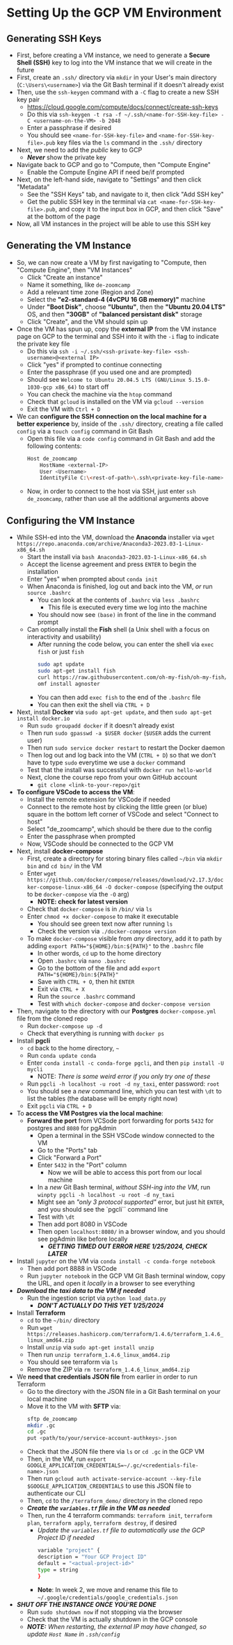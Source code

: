 # Setting Up the GCP VM Environment


## Generating SSH Keys
- First, before creating a VM instance, we need to generate a **Secure Shell (SSH)** key to log into the VM instance that we will create in the future
- First, create an `.ssh/` directory via `mkdir` in your User's main directory (`C:\Users\<username>`) via the Git Bash terminal if it doesn't already exist
- Then, use the `ssh-keygen` command with a `-C` flag to create a new SSH key pair
    - https://cloud.google.com/compute/docs/connect/create-ssh-keys
    - Do this via `ssh-keygen -t rsa -f ~/.ssh/<name-for-SSH-key-file> -C <username-on-the-VM> -b 2048`
    - Enter a passphrase if desired
    - You should see `<name-for-SSH-key-file>` and `<name-for-SSH-key-file>.pub` key files via the `ls` command in the `.ssh/` directory
- Next, we need to add the *public* key to GCP
    - ***Never*** show the private key
- Navigate back to GCP and go to "Compute, then "Compute Engine"
    - Enable the Compute Engine API if need be/if prompted
- Next, on the left-hand side, navigate to "Settings" and then click "Metadata"
    - See the "SSH Keys" tab, and navigate to it, then click "Add SSH key"
    - Get the public SSH key in the terminal via `cat <name-for-SSH-key-file>.pub`, and copy it to the input box in GCP, and then click "Save" at the bottom of the page
- Now, all VM instances in the project will be able to use this SSH key


## Generating the VM Instance
- So, we can now create a VM by first navigating to "Compute, then "Compute Engine", then "VM Instances"
    - Click "Create an instance"
    - Name it something, like `de-zoomcamp`
    - Add a relevant time zone (Region and Zone)
    - Select the **"e2-standard-4 (4vCPU 16 GB memory)"** machine
    - Under **"Boot Disk"**, choose **"Ubuntu"**, then the **"Ubuntu 20.04 LTS"** OS, and then **"30GB"** of **"balanced persistant disk"** storage
    - Click "Create", and the VM should spin up
- Once the VM has spun up, copy the **external IP** from the VM instance page on GCP to the terminal and SSH into it with the `-i` flag to indicate the private key file
    - Do this via `ssh -i ~/.ssh/<ssh-private-key-file> <ssh-username>@<external IP>`
    - Click "yes" if prompted to continue connecting
    - Enter the passphrase (if you used one and are prompted)
    - Should see `Welcome to Ubuntu 20.04.5 LTS (GNU/Linux 5.15.0-1030-gcp x86_64)` to start off
    - You can check the machine via the `htop` command
    - Check that `gcloud` is installed on the VM via `gcloud --version`
    - Exit the VM with `Ctrl + D`
- We can **configure the SSH connection on the local machine for a better experience** by, inside of the `.ssh/` directory, creating a file called `config` via a `touch config` command in Git Bash
    - Open this file via a `code config` command in Git Bash and add the following contents:
        ```bash 
        Host de_zoomcamp
            HostName <external-IP>
            User <Username>
            IdentityFile C:\<rest-of-path>\.ssh\<private-key-file-name>
        ```
    - Now, in order to connect to the host via SSH, just enter `ssh de_zoomcamp`, rather than use all the additional arguments above


## Configuring the VM Instance
- While SSH-ed into the VM, download the **Anaconda** installer via `wget https://repo.anaconda.com/archive/Anaconda3-2023.03-1-Linux-x86_64.sh`
    - Start the install via `bash Anaconda3-2023.03-1-Linux-x86_64.sh`
    - Accept the license agreement and press `ENTER` to begin the installation
    - Enter "yes" when prompted about `conda init`
    - When Anaconda is finished, log out and back into the VM, *or* run `source .bashrc`
        - You can look at the contents of `.bashrc` via `less .bashrc`
            - This file is executed every time we log into the machine
        - You should now see `(base)` in front of the line in the command prompt
    - Can optionally install the **Fish** shell (a Unix shell with a focus on interactivity and usability)
        - After running the code below, you can enter the shell via `exec fish` or just `fish`
            ```bash
            sudo apt update
            sudo apt-get install fish
            curl https://raw.githubusercontent.com/oh-my-fish/oh-my-fish/master/bin/install | fish
            omf install agnoster
            ```            
        - You can then add `exec fish` to the end of the `.bashrc` file
        - You can then exit the shell via `CTRL + D`
- Next, install **Docker** via `sudo apt-get update`, and then `sudo apt-get install docker.io`
    - Run `sudo groupadd docker` if it doesn't already exist
    - Then run `sudo gpasswd -a $USER docker` (`$USER` adds the current user)
    - Then run `sudo service docker restart` to restart the Docker daemon
    - Then log out and log back into the VM (`CTRL + D`) so that we don't have to type `sudo` everytime we use a `docker` command
    - Test that the install was successful with `docker run hello-world`
    - Next, clone the course repo from your own GitHub account
        - `git clone <link-to-your-repo>/git`
- **To configure VSCode to access the VM**:
    - Install the remote extension for VSCode if needed
    - Connect to the remote host by clicking the little green (or blue) square in the bottom left corner of VSCode and select "Connect to host"
    - Select "de_zoomcamp", which should be there due to the config
    - Enter the passphrase when prompted
    - Now, VSCode should be connected to the GCP VM
- Next, install **docker-compose**
    - First, create a directory for storing binary files called `~/bin` via `mkdir bin` and `cd bin/` in the VM
    - Enter `wget https://github.com/docker/compose/releases/download/v2.17.3/docker-compose-linux-x86_64 -O docker-compose` (specifying the output to be `docker-compose` via the `-O` arg)
        - **NOTE: check for latest version**
    - Check that `docker-compose` is in `/bin/` via `ls`
    - Enter `chmod +x docker-compose` to make it executable
        - You should see green text now after running `ls`
        - Check the version via `./docker-compose version`
    - To make `docker-compose` visible from *any* directory, add it to path by adding `export PATH="${HOME}/bin:${PATH}"` to the `.bashrc` file
        - In other words, `cd` up to the home directory
        - Open `.bashrc` via `nano .bashrc`
        - Go to the bottom of the file and add `export PATH="${HOME}/bin:${PATH}"`
        - Save with `CTRL + O`, then hit `ENTER`
        - Exit via `CTRL + X`
        - Run the `source .bashrc` command
        - Test with `which docker-compose` and `docker-compose version`
- Then, navigate to the directory with our **Postgres** `docker-compose.yml` file from the cloned repo
    - Run `docker-compose up -d`
    - Check that everything is running with `docker ps`
- Install **pgcli**
    - `cd` back to the home directory, `~`
    - Run `conda update conda`
    - Enter `conda install -c conda-forge pgcli`, and then `pip install -U mycli`
        - NOTE: *There is some weird error if you only try one of these*
    - Run `pgcli -h localhost -u root -d ny_taxi`, enter password: `root`
    - You should see a *new* command line, which you can test with `\dt` to list the tables (the database will be empty right now)
    - Exit `pgcli` via `CTRL + D`
- To **access the VM Postgres via the local machine**:
    - **Forward the port** from VCSode port forwarding for ports `5432` for postgres and `8080` for pgAdmin
        - Open a terminal in the SSH VSCode window connected to the VM
        - Go to the "Ports" tab
        - Click "Forward a Port"
        - Enter `5432` in the "Port" column
            - Now we will be able to access this port from our local machine
        - In a *new* Git Bash terminal, *without SSH-ing into the VM*, run `winpty pgcli -h localhost -u root -d ny_taxi`
        - Might see an *"only 3 protocol supported"* error, but just hit `ENTER`, and you should see the `pgcli`` command line
        - Test with `\dt`
        - Then add port 8080 in VSCode
        - Then open `localhost:8080/` in a browser window, and you should see pgAdmin like before locally
            - ***GETTING TIMED OUT ERROR HERE 1/25/2024, CHECK LATER***
- Install `jupyter` on the VM via `conda install -c conda-forge notebook`
    - Then add port 8888 in VSCode
    - Run `jupyter notebook` in the GCP VM Git Bash terminal window, copy the URL, and open it *locally* in a browser to see everything
- ***Download the taxi data to the VM if needed***
    - Run the ingestion script via `python load_data.py` 
        - ***DON'T ACTUALLY DO THIS YET 1/25/2024***
- Install **Terraform**
    - `cd` to the `~/bin/` directory
    - Run `wget https://releases.hashicorp.com/terraform/1.4.6/terraform_1.4.6_linux_amd64.zip`
    - Install `unzip` via `sudo apt-get install unzip`
    - Then run `unzip terraform_1.4.6_linux_amd64.zip`
    - You should see terraform via `ls`
    - Remove the ZIP via `rm terraform_1.4.6_linux_amd64.zip`
- We **need that credentials JSON file** from earlier in order to run Terraform
    - Go to the directory with the JSON file in a Git Bash terminal on your local machine
    - Move it to the VM with **SFTP** via:
        ```bash
        sftp de_zoomcamp
        mkdir .gc
        cd .gc
        put <path/to/your/service-account-authkeys>.json
        ```        
    - Check that the JSON file there via `ls` or `cd .gc` in the GCP VM
    - Then, in the VM, run `export GOOGLE_APPLICATION_CREDENTIALS=~/.gc/<credentials-file-name>.json`
    - Then run `gcloud auth activate-service-account --key-file $GOOGLE_APPLICATION_CREDENTIALS` to use this JSON file to authenticate our CLI
    - Then, `cd` to the `/terraform_demo/` directory in the cloned repo
    - ***Create the `variables.tf` file in the VM as needed***
    - Then, run the 4 terraform commands: `terraform init`, `terraform plan`, `terraform apply`, `terraform destroy`, if desired
        - *Update the `variables.tf` file to automatically use the GCP Project ID if needed*
            ```bash
            variable "project" {
            description = "Your GCP Project ID"
            default = "<actual-project-id>"
            type = string
            }
            ```
        - **Note**: In week 2, we move and rename this file to `~/.google/credentials/google_credentials.json`
- ***SHUT OFF THE INSTANCE ONCE YOU'RE DONE***
    - Run `sudo shutdown now` if not stopping via the browser
    - Check that the VM is actually shutdown in the GCP console
    - ***NOTE:*** *When restarting, the external IP may have changed, so update `Host Name` in `.ssh/config`*